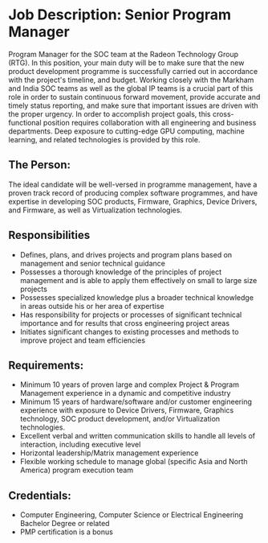 # Job Description: Senior Program Manager
Program Manager for the SOC team at the Radeon Technology Group (RTG). In this position, your main duty will be to make sure that the new product development programme is successfully carried out in accordance with the project's timeline, and budget. Working closely with the Markham and India SOC teams as well as the global IP teams is a crucial part of this role in order to sustain continuous forward movement, provide accurate and timely status reporting, and make sure that important issues are driven with the proper urgency. In order to accomplish project goals, this cross-functional position requires collaboration with all engineering and business departments. Deep exposure to cutting-edge GPU computing, machine learning, and related technologies is provided by this role.

## The Person:
The ideal candidate will be well-versed in programme management, have a proven track record of producing complex software programmes, and have expertise in developing SOC products, Firmware, Graphics, Device Drivers, and Firmware, as well as Virtualization technologies.

## Responsibilities
- Defines, plans, and drives projects and program plans based on management and senior technical guidance
- Possesses a thorough knowledge of the principles of project management and is able to apply them effectively on small to large size projects
- Possesses specialized knowledge plus a broader technical knowledge in areas outside his or her area of expertise
- Has responsibility for projects or processes of significant technical importance and for results that cross engineering project areas
- Initiates significant changes to existing processes and methods to improve project and team efficiencies

## Requirements:
- Minimum 10 years of proven large and complex Project & Program Management experience in a dynamic and competitive industry
- Minimum 15 years of hardware/software and/or customer engineering experience with exposure to Device Drivers, Firmware, Graphics technology, SOC product development, and/or Virtualization technologies.
- Excellent verbal and written communication skills to handle all levels of interaction, including executive level
- Horizontal leadership/Matrix management experience
- Flexible working schedule to manage global (specific Asia and North America) program execution team

## Credentials:
- Computer Engineering, Computer Science or Electrical Engineering Bachelor Degree
or related
- PMP certification is a bonus